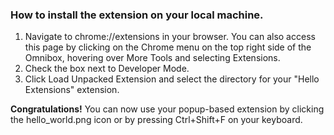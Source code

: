 ### How to install the extension on your local machine.

1. Navigate to chrome://extensions in your browser. You can also access this page by clicking on the Chrome menu on the top right side of the Omnibox, hovering over More Tools and selecting Extensions.
2. Check the box next to Developer Mode.
3. Click Load Unpacked Extension and select the directory for your "Hello Extensions" extension.

**Congratulations!** You can now use your popup-based extension by clicking the hello_world.png icon or by pressing Ctrl+Shift+F on your keyboard.